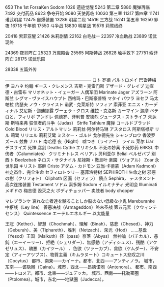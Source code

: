 653                       The 1st ForsaKen Sodom
1026                     遗迹觉醒
5243                     第二章
5880                     魔弹再临
7492                     交付药品
8623                     争夺开始
9080                     天使再临
10030                   第三章
11317                   第四章
11741                   诺武明星
12475                   自爆装置
13286                   明星二段
14516                   三方战                         15241                   第五章
16250                   罪夜
16718                   千年前
17550                   斗争战
18830                   明星战
19576                   莉鹭线终

20418                   索菲亚醒
21426                   朱莉剧情
22162                   白毛战一
22397                   冷血助战
23889                   诺武现终

24369                   夜哥阵亡
25323                   万魔殿会
25565                   阿斯特战
26828                   触手救下
27751                   索菲阵亡
28175                   诺武乐园

28338                   五篇外传





————————————————————
ロト                                                         罗德
バルトロメイ                                            巴鲁特梅伊
ヨハネ                                                      约翰
ギース・クレメンス                                  吉斯・克雷门斯
デザード・グレイブ                                  迪查德・古雷布        マリオネット・イェーガー  人偶军团                Marinate Jager
アズラーン                                                阿斯兰
シグマ・ヴァイスハウプト                         西格玛・巴斯豪普特
マタイ パウラ ヨセフ                                 马太 帕拉      约瑟夫
ノウ・クライスト                                      诺武 · 克莱斯特
ソフィア                                                   索菲亚
エニス・カーディナル                               艾尼斯・伽迪娜露
ヴーェラ・クロス                                     维拉・克洛斯
カーマイン                                               迦摩
ペテロと、フィリポ  アンドレ                    佩德罗、菲利普 安德烈
ジューダス・ストライフ                            朱达斯·斯特来弗           狂信者的斗争（Judas）  Strife                            Tathlum  魔弹
コールドブラッド                                      Cold Blood    リリス・アルトマリン    莉莉丝·阿尔特马琳
アスタロス                                               阿斯塔禄斯
リル                                                         莉鹭           リリエル       莉莉艾鹭
ミスター・ゴルド                                      戈尔德先生
シャンブロウ                                            香波罗
ズール                                                      兹鲁
ナハト                                                      南哈德                    夜（Night）
嘘つき（ライアー） ライル                        莱尔                         Liar            
デスサイズ                                               死神   腐剑                 Deaths Cythe
エリキシル                                               不死の妙薬                不死妙药     ERKSL
中伤者（Calumniates）                     クリミナトレス
ベリアル                                                  贝利亚尔                   Belial
ベルゼバブ                                               别西卜                      Beelzebab
ネロス・サタナイル                                  尼禄斯・撒旦叶
楽園（ツォアル）                                     Zoar      永世乐园
キリスト                                                  耶稣  Cristo
アダム・カドモン                                     亚当·卡德蒙（Adam Kadmoni） 神之杰作、完全生命
セフィロトツリー                                     塞菲洛特树           SEPHIROTH    生命之树
邪悪の樹（クリフォト）                           Qliphoth
区画（セフィラ）                                     质点 Sephira，
テスタメント                                           高次连接装置     Testament
ソドム                                                     索多姆               Sodom
イルミナティ                                           光明会                Illuminati
メギドの                                                  梅吉德  毁灭之火
ボディチョッパー                                     卖肢者                body chopper 



マレブランケ      哀れな亡者達を嬲ることしか脳のない低級な小鬼                       Mareburanke
中枢线（Ley line） 
善恶决战（Armageddon）终末圣战
 第五元素（クウィンテセンス）                                        Quintessence
エーテルエネルギー                                     以太能量

王冠（Kether）、智慧（Chochmah）、理解（Binah）、慈悲（Chesed）、神力（Geburah）、美（Tiphareth）、胜利（Netzach）、荣光（Hod）
……基盘（Yesod）王国（Malkuth）径（pass）奈落（Abyss）
無神論（バチカル）、愚鈍（エーイーリー）、拒絶（シェリダー）、無感動（アディシュス）、残酷（アクゼリュス）、醜悪（カイツール）
、色欲（ツァーカブ）、貪欲（ケムダー）、不安定（アィーアツブス）、物質主義（キムラヌート）コキュートス悲叹之川（Cocytus）
都市、南東――カイーナ。都市、北西――アンティノラ。  城市，东南——该隐圈（Caina）。城市，西北——昂德诺圈（Antenora）。
都市、南西――トロメア。都市、北東――ジュデッカ。   城市、西南——托勒密圈（Ptolomea）。城市，东北——地狱圈（Judecca）。